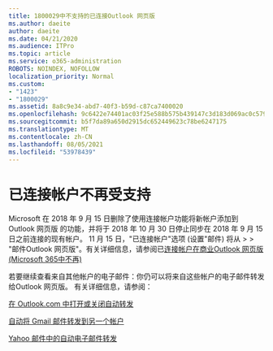 ```yaml
---
title: 1800029中不支持的已连接Outlook 网页版
ms.author: daeite
author: daeite
ms.date: 04/21/2020
ms.audience: ITPro
ms.topic: article
ms.service: o365-administration
ROBOTS: NOINDEX, NOFOLLOW
localization_priority: Normal
ms.custom:
- "1423"
- "1800029"
ms.assetid: 8a8c9e34-abd7-40f3-b59d-c87ca7400020
ms.openlocfilehash: 9c6422e74401ac03f25e588b575b439147c3d183d069ac0c579973cab326ff84
ms.sourcegitcommit: b5f7da89a650d2915dc652449623c78be6247175
ms.translationtype: MT
ms.contentlocale: zh-CN
ms.lasthandoff: 08/05/2021
ms.locfileid: "53978439"
---
```

# <a name="connected-accounts-are-no-longer-supported"></a>已连接帐户不再受支持

Microsoft 在 2018 年 9 月 15 日删除了使用连接帐户功能将新帐户添加到 Outlook 网页版 的功能，并将于 2018 年 10 月 30 日停止同步在 2018 年 9 月 15 日之前连接的现有帐户。 11 月 15 日，"已连接帐户"选项 (设置"邮件) 将从 \>  \> "邮件Outlook 网页版"。有关详细信息，请参阅已[连接帐户在商业Outlook 网页版 (Microsoft 365中不再) ](https://support.office.com/article/Connected-accounts-is-no-longer-supported-in-Outlook-on-the-web-Office-365-for-business-accounts-5cc526bf-e928-4a99-8b9f-5e089df7d887)
  
若要继续查看来自其他帐户的电子邮件：你仍可以将来自这些帐户的电子邮件转发给Outlook 网页版。 有关详细信息，请参阅：
  
[在 Outlook.com 中打开或关闭自动转发](https://go.microsoft.com/fwlink/?linkid=2038346)
  
[自动将 Gmail 邮件转发到另一个帐户](https://aka.ms/forward-gmail-messages)
  
[Yahoo 邮件中的自动电子邮件转发](https://aka.ms/yahoo-email-forwarding)
  